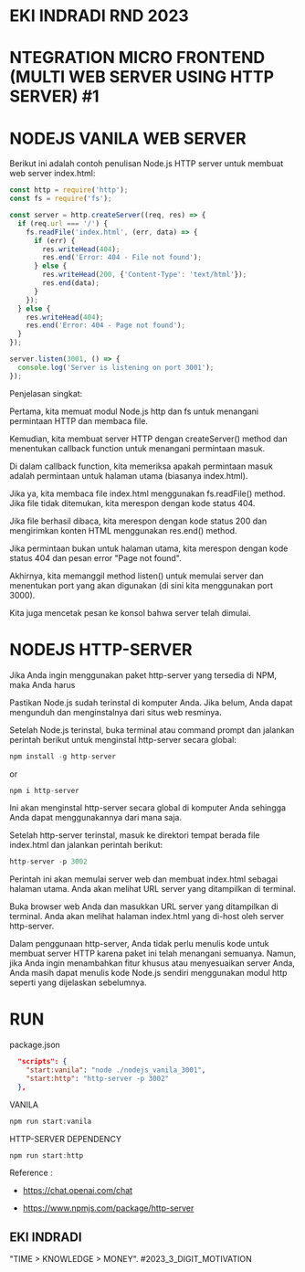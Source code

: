 # EKI INDRADI RND 2023 
# NTEGRATION MICRO FRONTEND (MULTI WEB SERVER USING HTTP SERVER) #1 

# NODEJS VANILA WEB SERVER

Berikut ini adalah contoh penulisan Node.js HTTP server untuk membuat web server index.html:

```js
const http = require('http');
const fs = require('fs');

const server = http.createServer((req, res) => {
  if (req.url === '/') {
    fs.readFile('index.html', (err, data) => {
      if (err) {
        res.writeHead(404);
        res.end('Error: 404 - File not found');
      } else {
        res.writeHead(200, {'Content-Type': 'text/html'});
        res.end(data);
      }
    });
  } else {
    res.writeHead(404);
    res.end('Error: 404 - Page not found');
  }
});

server.listen(3001, () => {
  console.log('Server is listening on port 3001');
});

```

Penjelasan singkat:

Pertama, kita memuat modul Node.js http dan fs untuk menangani permintaan HTTP dan membaca file.

Kemudian, kita membuat server HTTP dengan createServer() method dan menentukan callback function untuk menangani permintaan masuk.

Di dalam callback function, kita memeriksa apakah permintaan masuk adalah permintaan untuk halaman utama (biasanya index.html). 

Jika ya, kita membaca file index.html menggunakan fs.readFile() method. Jika file tidak ditemukan, kita merespon dengan kode status 404.

Jika file berhasil dibaca, kita merespon dengan kode status 200 dan mengirimkan konten HTML menggunakan res.end() method.

Jika permintaan bukan untuk halaman utama, kita merespon dengan kode status 404 dan pesan error "Page not found".

Akhirnya, kita memanggil method listen() untuk memulai server dan menentukan port yang akan digunakan (di sini kita menggunakan port 3000). 

Kita juga mencetak pesan ke konsol bahwa server telah dimulai.




# NODEJS HTTP-SERVER

Jika Anda ingin menggunakan paket http-server yang tersedia di NPM, maka Anda harus

Pastikan Node.js sudah terinstal di komputer Anda. Jika belum, Anda dapat mengunduh dan menginstalnya dari situs web resminya.

Setelah Node.js terinstal, buka terminal atau command prompt dan jalankan perintah berikut untuk menginstal http-server secara global:

```js
npm install -g http-server
```

or

```js
npm i http-server
```

Ini akan menginstal http-server secara global di komputer Anda sehingga Anda dapat menggunakannya dari mana saja.

Setelah http-server terinstal, masuk ke direktori tempat berada file index.html dan jalankan perintah berikut:

```js
http-server -p 3002
```

Perintah ini akan memulai server web dan membuat index.html sebagai halaman utama. Anda akan melihat URL server yang ditampilkan di terminal.

Buka browser web Anda dan masukkan URL server yang ditampilkan di terminal. Anda akan melihat halaman index.html yang di-host oleh server http-server.

Dalam penggunaan http-server, Anda tidak perlu menulis kode untuk membuat server HTTP karena paket ini telah menangani semuanya. Namun, jika Anda ingin menambahkan fitur khusus atau menyesuaikan server Anda, Anda masih dapat menulis kode Node.js sendiri menggunakan modul http seperti yang dijelaskan sebelumnya.




# RUN


package.json
```json
  "scripts": {
    "start:vanila": "node ./nodejs_vanila_3001",
    "start:http": "http-server -p 3002"
  },
```

VANILA

```js
npm run start:vanila
```


HTTP-SERVER DEPENDENCY
```js
npm run start:http
```



Reference : 

- https://chat.openai.com/chat

- https://www.npmjs.com/package/http-server


## EKI INDRADI

"TIME > KNOWLEDGE > MONEY". #2023_3_DIGIT_MOTIVATION